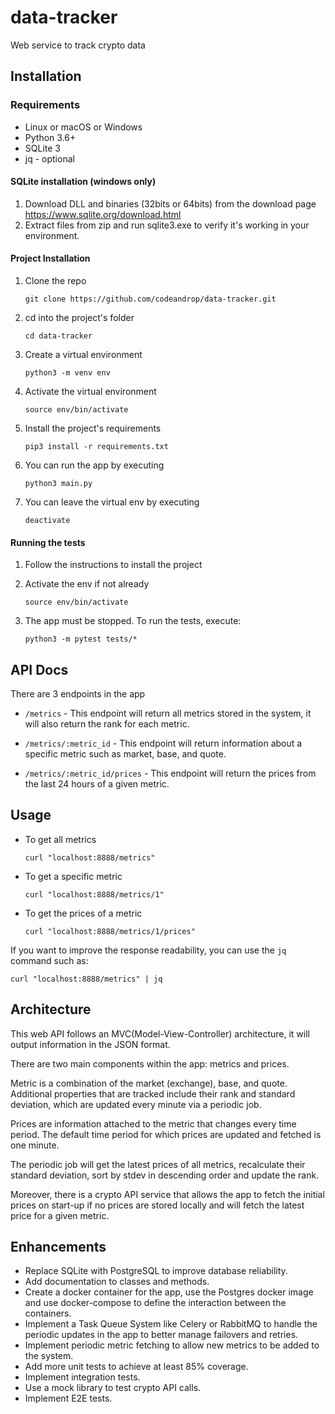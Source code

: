 # data-tracker

Web service to track crypto data


## Installation

### Requirements
- Linux or macOS or Windows
- Python 3.6+
- SQLite 3
- jq - optional

#### SQLite installation (windows only)
1. Download DLL and binaries (32bits or 64bits) from the download page https://www.sqlite.org/download.html
2. Extract files from zip and run sqlite3.exe to verify it's working in your environment.

#### Project Installation

1. Clone the repo

    `git clone https://github.com/codeandrop/data-tracker.git`

2. cd into the project's folder

    `cd data-tracker`

3. Create a virtual environment

    `python3 -m venv env`

4. Activate the virtual environment

    `source env/bin/activate`

5. Install the project's requirements

    `pip3 install -r requirements.txt`

6. You can run the app by executing

    `python3 main.py`

7. You can leave the virtual env by executing

    `deactivate`

#### Running the tests

1. Follow the instructions to install the project

2. Activate the env if not already

    `source env/bin/activate`

3. The app must be stopped. To run the tests, execute:

    `python3 -m pytest tests/*`


## API Docs

There are 3 endpoints in the app

- `/metrics` - This endpoint will return all metrics stored in the system, it will also return the rank for each metric.

- `/metrics/:metric_id` - This endpoint will return information about a specific metric such as market, base, and quote.

- `/metrics/:metric_id/prices` - This endpoint will return the prices from the last 24 hours of a given metric.


## Usage

- To get all metrics

    `curl "localhost:8888/metrics"`

- To get a specific metric

    `curl "localhost:8888/metrics/1"`

- To get the prices of a metric

    `curl "localhost:8888/metrics/1/prices"`

If you want to improve the response readability, you can use the `jq` command such as:

`curl "localhost:8888/metrics" | jq`


## Architecture

This web API follows an MVC(Model-View-Controller) architecture, it will output information in the JSON format.

There are two main components within the app: metrics and prices.

Metric is a combination of the market (exchange), base, and quote. Additional properties that are tracked include their rank and standard deviation, which are updated every minute via a periodic job.

Prices are information attached to the metric that changes every time period. The default time period for which prices are updated and fetched is one minute.

The periodic job will get the latest prices of all metrics, recalculate their standard deviation, sort by stdev in descending order and update the rank.

Moreover, there is a crypto API service that allows the app to fetch the initial prices on start-up if no prices are stored locally and will fetch the latest price for a given metric.


## Enhancements
- Replace SQLite with PostgreSQL to improve database reliability.
- Add documentation to classes and methods.
- Create a docker container for the app, use the Postgres docker image and use docker-compose to define the interaction between the containers.
- Implement a Task Queue System like Celery or RabbitMQ to handle the periodic updates in the app to better manage failovers and retries.
- Implement periodic metric fetching to allow new metrics to be added to the system.
- Add more unit tests to achieve at least 85% coverage.
- Implement integration tests.
- Use a mock library to test crypto API calls.
- Implement E2E tests.

